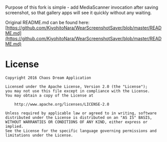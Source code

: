 Purpose of this fork is simple - add MediaScanner invocation after saving screenshot, so that gallery apps will see it quickly without any waiting.

Original README.md can be found here: [https://github.com/KiyohitoNara/WearScreenshotSaver/blob/master/README.md](https://github.com/KiyohitoNara/WearScreenshotSaver/blob/master/README.md)

# License
    Copyright 2016 Chaos Dream Application

    Licensed under the Apache License, Version 2.0 (the "License");
    you may not use this file except in compliance with the License.
    You may obtain a copy of the License at

        http://www.apache.org/licenses/LICENSE-2.0

    Unless required by applicable law or agreed to in writing, software
    distributed under the License is distributed on an "AS IS" BASIS,
    WITHOUT WARRANTIES OR CONDITIONS OF ANY KIND, either express or implied.
    See the License for the specific language governing permissions and
    limitations under the License.
